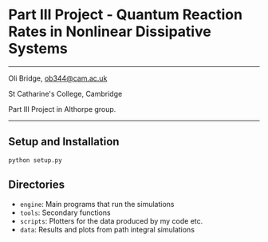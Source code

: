 # Part III Project - Quantum Reaction Rates in Nonlinear Dissipative Systems
---

Oli Bridge, <ob344@cam.ac.uk>

St Catharine's College, Cambridge

Part III Project in Althorpe group.

---

## Setup and Installation
```
python setup.py
```

## Directories

- `engine`: Main programs that run the simulations
- `tools`: Secondary functions
- `scripts`: Plotters for the data produced by my code etc.
- `data`: Results and plots from path integral simulations


